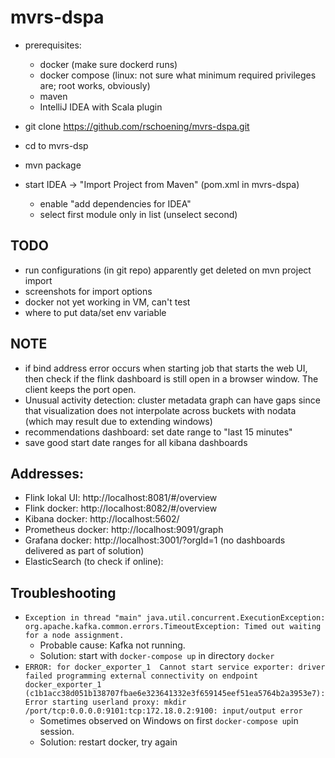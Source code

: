 # mvrs-dspa

* prerequisites:
  * docker (make sure dockerd runs)
  * docker compose (linux: not sure what minimum required privileges are; root works, obviously)
  * maven
  * IntelliJ IDEA with Scala plugin
  
* git clone https://github.com/rschoening/mvrs-dspa.git
* cd to mvrs-dsp
* mvn package
* start IDEA -> "Import Project from Maven" (pom.xml in mvrs-dspa)
  * enable "add dependencies for IDEA"
  * select first module only in list (unselect second)
  
## TODO
* run configurations (in git repo) apparently get deleted on mvn project import
* screenshots for import options
* docker not yet working in VM, can't test
* where to put data/set env variable

## NOTE
* if bind address error occurs when starting job that starts the web UI, then check if the flink dashboard is still open in a browser window. The client keeps the port open. 
* Unusual activity detection: cluster metadata graph can have gaps since that visualization does not interpolate across buckets with nodata (which may result due to extending windows)
* recommendations dashboard: set date range to "last 15 minutes"
* save good start date ranges for all kibana dashboards

## Addresses:
* Flink lokal UI: http://localhost:8081/#/overview
* Flink docker: http://localhost:8082/#/overview
* Kibana docker: http://localhost:5602/
* Prometheus docker: http://localhost:9091/graph
* Grafana docker: http://localhost:3001/?orgId=1 (no dashboards delivered as part of solution)
* ElasticSearch (to check if online):  

## Troubleshooting
* `Exception in thread "main" java.util.concurrent.ExecutionException: org.apache.kafka.common.errors.TimeoutException: Timed out waiting for a node assignment.`
  * Probable cause: Kafka not running.
  * Solution: start with `docker-compose up` in directory `docker`
* `ERROR: for docker_exporter_1  Cannot start service exporter: driver failed programming external connectivity on endpoint docker_exporter_1 (c1b1acc38d051b138707fbae6e323641332e3f659145eef51ea5764b2a3953e7): Error starting userland proxy: mkdir /port/tcp:0.0.0.0:9101:tcp:172.18.0.2:9100: input/output error`
  * Sometimes observed on Windows on first `docker-compose up`in session.
  * Solution: restart docker, try again

